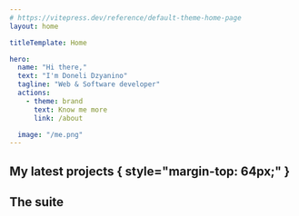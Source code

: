 ```yaml
---
# https://vitepress.dev/reference/default-theme-home-page
layout: home

titleTemplate: Home

hero:
  name: "Hi there,"
  text: "I'm Doneli Dzyanino"
  tagline: "Web & Software developer"
  actions:
    - theme: brand
      text: Know me more
      link: /about

  image: "/me.png"
---
```


## My latest projects { style="margin-top: 64px;" }

<Projects />

## The suite

<script setup>
  import Projects from "./layouts/Projects.vue";
</script>
